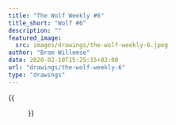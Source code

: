 ```yaml
---
title: "The Wolf Weekly #6"
title_short: "Wolf #6"
description: ""
featured_image:
  src: images/drawings/the-wolf-weekly-6.jpeg
author: "Bram Willemse"
date: 2020-02-10T15:25:15+02:00
url: "drawings/the-wolf-weekly-6"
type: "drawings"
---
```


{{<figure src="images/drawings/the-wolf-weekly-6.jpeg">}}